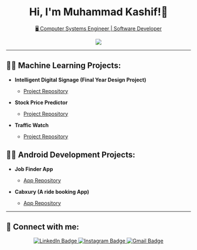 <h1 align="center">Hi, I'm Muhammad Kashif!👋</h1>

<p align="center">
  <a href="https://github.com/MuhammadKashif338">
    🖥️ Computer Systems Engineer | Software Developer
  </a>
</p>

<p align="center">
  <a href="https://readme-typing-svg.demolab.com?lines=Machine+Learning+Engineer;Android+Developer;Aspiring+Full+Stack+Engineer;Tech+Enthusiast">
    <img src="https://readme-typing-svg.demolab.com/?lines=Machine+Learning+Engineer;Android+Developer;Aspiring+Full+Stack+Engineer;Tech+Enthusiast&center=true&width=380&height=45">
  </a>
</p>

---

<h2>👨‍💻 Machine Learning Projects:</h2>

- <b>Intelligent Digital Signage (Final Year Design Project)</b>
  - [Project Repository](https://github.com/mansoormemon/idsense-lib.git)

- <b>Stock Price Predictor</b>
  - [Project Repository](https://github.com/MuhammadKashif338/Stock_Price_Predictor.git)

- <b>Traffic Watch</b>
  - [Project Repository](https://github.com/mansoormemon/traffic-watch.git)

<h2>👨‍💻 Android Development Projects:</h2>

- <b>Job Finder App</b>
  - [App Repository](https://github.com/MuhammadKashif338/Job_finder_app.git)

- <b>Cabxury (A ride booking App)</b>
  - [App Repository](https://github.com/MuhammadKashif338/Cabxury-A-cab-booking-application-.git)

---

<h2> 🤝 Connect with me:</h2>

<p align="center">
  <a href="https://www.linkedin.com/in/muhammad-kashif-346436232" target="_blank">
    <img src="https://img.shields.io/badge/LinkedIn-blue?style=for-the-badge&logo=linkedin&logoColor=white" alt="LinkedIn Badge"/>
  </a>
  <a href="https://www.instagram.com/muhammadkashif338/" target="_blank">
    <img src="https://img.shields.io/badge/Instagram-E4405F?style=for-the-badge&logo=instagram&logoColor=white" alt="Instagram Badge"/>
  </a>
  <a href="mailto:engr.kashif21m@gmail.com" target="_blank">
    <img src="https://img.shields.io/badge/Gmail-D14836?style=for-the-badge&logo=gmail&logoColor=white" alt="Gmail Badge"/>
  </a>
</p>

